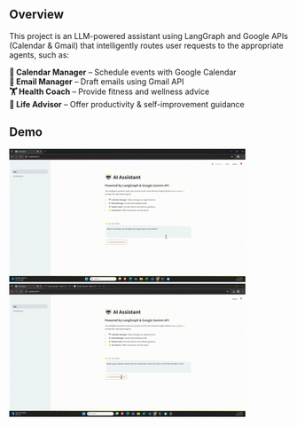 ## **Overview**
This project is an LLM-powered assistant using LangGraph and Google APIs (Calendar & Gmail) that intelligently routes user requests to the appropriate agents, such as:  

 **📅 Calendar Manager** – Schedule events with Google Calendar  
 **📧 Email Manager** – Draft emails using Gmail API  
 **🏋️ Health Coach** – Provide fitness and wellness advice  
 **🧠 Life Advisor** – Offer productivity & self-improvement guidance 

## **Demo**
![Life Advisor Demo](https://github.com/Priya20417/agentic_ai/blob/main/Demos/Life%20advisor%20gif.gif)
![Calendar Demo](https://github.com/Priya20417/agentic_ai/blob/main/Demos/calendar.gif)

